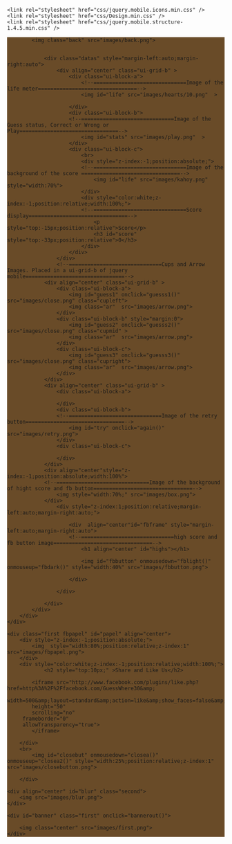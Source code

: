 <!DOCTYPE html>
<html>
<head>

	<link rel="stylesheet" href="css/jquery.mobile.icons.min.css" />
	<link rel="stylesheet" href="css/Design.min.css" />
	<link rel="stylesheet" href="css/jquery.mobile.structure-1.4.5.min.css" />
<style>
  body
  	{
  	margin:0;
  	}
  
  <!--==========================For image animations======================-->
  @-webkit-keyframes out
  	{
  		0% {top:30px;}
  		30% {top:60px;}
  		50% {transform:rotate(-80deg) scale(0.8,0.8);}
  		100% {top:-1000px;transform:rotate(-5000)}
  	}
  
  @keyframes out
  	{
  		0% {top:30px;}
  		30% {top:60px;}
  		50% {transform:rotate(-80deg) scale(0.8,0.8);}
  		100% {top:-1000px;transform:rotate(-5000)}
  	}
  
  	@-webkit-keyframes out2
  	{
  		0% {top:30%;}
  		30% {transform:rotate(-80deg) scale(0.8,0.8);}
  		100% {top:-1000px;transform:rotate(-5000deg)}
  	}
  		@keyframes out2
  	{
  		0% {top:30%;}
  		30% {transform:rotate(-80deg) scale(0.8,0.8);}
  		100% {top:-1000px;transform:rotate(-5000deg)}
  	}
  @-webkit-keyframes in
  	{
  		0% {top:-1000px;transform:rotate(-5000)}
  		30% {transform:rotate(-80deg) scale(0.1,0.1);}
  		50% {top:60px;}
  		100% {top:30%;transform:rotate(0deg) scale(1,1);}
  	}
  @keyframes in
  	{
  		0% {top:-1000px;transform:rotate(-5000)}
  		30% {transform:rotate(-80deg) scale(0.5,0.5);}
  		50% {top:60px;}
  		100% {top:30%;transform:rotate(0deg) scale(1,1);}
  	}
  @-webkit-keyframes shuffle1
  	{
  	0% {left:0px;}
  	10% {left:300px}
  	20% {left:-150px}
  	30% {left:150px}
  	40% {left:-150px}
  	50% {left:150px}
  	60% {left:-150px}
  	70% {left:150px}
  	80% {left:-150px}
  	90% {left:150px}
  	100% {left:0px}
  	}
  @keyframes shuffle1
  	{
  	0% {left:0px;}
  	10% {left:300px}
  	20% {left:-150px}
  	30% {left:150px}
  	40% {left:-150px}
  	50% {left:150px}
  	60% {left:-150px}
  	70% {left:150px}
  	80% {left:-150px}
  	90% {left:150px}
  	100% {left:0px}
  	}
  
  @-webkit-keyframes shuffle2
  	{
  	0% {right:0px;}
  	10% {right:300px;}
  	20% {right:-150px;}
  	30% {right:150px;}
  	40% {right:-150px;}
  	50% {right:150px;}
  	60% {right:-150px;}
  	70% {right:150px;}
  	80% {right:-150px;}
  	90% {right:150px;}
  	100% {right:0px;}
  	}
  @keyframes shuffle2
  	{
  	0% {right:0px;}
  	10% {right:300px;}
  	20% {right:-150px;}
  	30% {right:150px;}
  	40% {right:-150px;}
  	50% {right:150px;}
  	60% {right:-150px;}
  	70% {right:150px;}
  	80% {right:-150px;}
  	90% {right:150px;}
  	100% {right:0px;}
  	}
  @-webkit-keyframes arrows
  	{
  	from {transform:scale(1.1,1.1) rotate(10deg);}
  	to {transform:scale(1,1) rotate(0deg);}
  	}
  @keyframes arrows
  	{
  	from {transform:scale(1.1,1.1) rotate(10deg);}
  	to {transform:scale(1,1) rotate(0deg);}
  	}
  @-webkit-keyframes arrow
  	{
  	from {transform:scale(1,1)}
  	to {transform:scale(0.9,0.9)}
  	}
  @keyframes arrow
  	{
  	from {transform:scale(1,1)}
  	to {transform:scale(0.9,0.9)}
  	}
  @-webkit-keyframes banner
  	{
  	from {transform:scale(0.9,0.9)}
  	to {transform:scale(1,1)}
  	}
  @keyframes banner
  	{
  	from {transform:scale(0.9,0.9)}
  	to {transform:scale(1,1)}
  	}
  @-webkit-keyframes bannerwave
  	{
  	from {top:0px;)}
  	to {top:20px;}
  	}
  @keyframes bannerwave
  	{
  	from {top:0px;)}
  	to {top:20px;}
  	}
  	
  	<!--==========================assigning animations and styles per class and id======================-->
  #try
  	{
  	-webkit-animation:arrows 0.3s;
  	animation:arrows 0.3s;
  	}
  .ar
  	{
  	-webkit-animation:arrow 1s alternate infinite;
  	 animation:arrow 1s alternate infinite;
  	}
  h1,h2
  	{
  	color:white;
  	}
  .color
  	{
  	background-color:#694b28;
  	}
  #game
  	{
  	background-color:rgba(249, 249, 249, 0);
  	}
  img 
  	{
  		margin-left:auto;
  		margin-right:auto;
  		width:100%;
  	}
  .back
  	{
  		width:100%;
  		position:fixed;
  		z-index:-1;
  	}
  .first
  	{
  		margin-left:auto;
  		margin-right:auto;
  		-webkit-animation:banner 0.3s;
  		animation:banner 0.3s;
  		width:100%;
  		position:absolute;
  		z-index:3;
  		top:30px;
  	}
  .second
  	{
  
  		width:100%;
  		position:fixed;
  		z-index:2;
  	}
  .datas
  	{
  		width:100%;
  		position:absolute;
  		z-index:1;
  	}
  .cupleft
  	{
  	position:relative;
  	-webkit-animation: shuffle1 1s;
  	 animation: shuffle1 1s;
  	}
  .cupright
  	{
  	position:relative;
  	-webkit-animation: shuffle2 0.7s;
  	 animation: shuffle2 0.7s;
  	}
  .cupmid
  	{
  	position:relative;
  	-webkit-animation: shuffle1 0.4s;
  	 animation: shuffle1 0.4s;
  	}
  .fbframe
  	{
  	align:center;
  	margin-left:auto;
  	margin-right:auto;
  	width:5em;
  	}
  .fbpapels
  	{
  	top:-1000px;
  	position:absolute;
  	}

</style>
<script src="js/jquery-1.11.1.min.js"></script>
<script src="js/cordova-1.5.js"></script>
<script src="js/jquery.mobile-1.4.5.min.js"></script>
<script>
//Declarations of variables to be use
var control=1;
var inputguess=0;
var trys=10;
var score=0;
document.getElementById('score').innerHTML=score;

function life(){
	var lifes=document.getElementById('life');
	switch(trys)
	{
	//Life meter
		case 1:
			lifes.setAttribute("src","images/hearts/1.png"); break;
		case 2:
			lifes.setAttribute("src","images/hearts/2.png"); break;
		case 3:
			lifes.setAttribute("src","images/hearts/3.png"); break;
		case 4:
			lifes.setAttribute("src","images/hearts/4.png"); break;
		case 5:
			lifes.setAttribute("src","images/hearts/5.png"); break;
		case 6:
			lifes.setAttribute("src","images/hearts/6.png"); break;
		case 7:
			lifes.setAttribute("src","images/hearts/7.png"); break;
		case 8:
			lifes.setAttribute("src","images/hearts/8.png"); break;
		case 9:
			lifes.setAttribute("src","images/hearts/9.png"); break;
		case 10:
			lifes.setAttribute("src","images/hearts/10.png"); break;
		
	}

}

//This functions are from images that has been guessed. Guess number
function guesss1()
{
	if(control==1)
	{
	control=0;
	inputguess=0;
	chck();
	}
}
function guesss2()
{
	if(control==1)
	{
	control=0;
	inputguess=1;
	chck();
	}
}
function guesss3()
{
	if(control==1)
	{
	control=0;
	inputguess=2;
	chck();
	}
}
// functions in setting a ball in random position
function cup1()
	{
			var image1=document.getElementById('guess1');
			var image2=document.getElementById('guess2');
			var image3=document.getElementById('guess3');
				image1.setAttribute("src","images/open.png");
				image2.setAttribute("src","images/none.png");
				image3.setAttribute("src","images/none.png");
	}
function cup2()
	{
			var image1=document.getElementById('guess1');
			var image2=document.getElementById('guess2');
			var image3=document.getElementById('guess3');
				image1.setAttribute("src","images/none.png");
				image2.setAttribute("src","images/open.png");
				image3.setAttribute("src","images/none.png");
				
	}
function cup3()
	{
			var image1=document.getElementById('guess1');
			var image2=document.getElementById('guess2');
			var image3=document.getElementById('guess3');
				image1.setAttribute("src","images/none.png");
				image2.setAttribute("src","images/none.png");
				image3.setAttribute("src","images/open.png");
	
	}
	//function in checking whether the guess and the randNum is equal or not. This sets also whether the score of the player was the high score. It sets it in local storage
function chck(){
	var randNum = Math.floor(Math.random()*3);
	if(randNum==0)
		{
		cup1();
		}
	else if(randNum==1)
		{
		cup2();	
		}
	else if(randNum==2)
		{
		cup3();
		}

	if(inputguess==randNum)
	{
	
	
		document.getElementById('stats').setAttribute("src","images/correct.png");
		score=score+1;
		document.getElementById('score').innerHTML=score;
		if(trys<10)
		{
		trys=trys+1;
		}
		

	}	
	else {
		trys=trys-1;
		

		document.getElementById('stats').setAttribute("src","images/wrong.png");
	}
		

		

	var highs=localStorage.getItem("highscore");
	if(score>highs){localStorage.setItem("highscore",score);}
		$("#try").show();
		$(".ar").hide();
		document.getElementById('highs').innerHTML = "High Score: " + highs;
		
		if(trys==0)
		{
		var res=confirm("Total score : " + score + ". Restart the game?");
			if(res==true)
				{
				trys=10;
				score=0;
				document.getElementById('score').innerHTML=score;
				$("#try").hide();
				$(".ar").show();
				again();
				}
			else
			{
				
		
				bannerin();
			}
		}
		life();
}

// This function occurs when user taps the retry button. it refreshes every cup to be close. It will animate images also
function again()
{
		control=1;
			var image1=document.getElementById('guess1');
			var image2=document.getElementById('guess2');
			var image3=document.getElementById('guess3');

		
			$("#try").hide(2,function(){
				image1.setAttribute("style","-webkit-animation: shuffle2 1s;animation: shuffle2 1s;");
				image2.setAttribute("style","-webkit-animation: shuffle2 0.6s;animation: shuffle2 0.6s;");
				image3.setAttribute("style","-webkit-animation: shuffle2 0.8s;animation: shuffle2 0.8s;");
				
				$(".ar").show(0,function(){
				image1.setAttribute("src","images/close.png");
				image2.setAttribute("src","images/close.png");
				image3.setAttribute("src","images/close.png");
			});
			document.getElementById('stats').setAttribute("src","images/play.png");
			});
		

				

}

//this function occurs when the Guess Where banner in start of the app was clicked.
function bannerout()
	{
		document.getElementById('banner').setAttribute("style","-webkit-animation:out 1.1s;animation: out 1.1s;");
		$("#blur").hide();
		var myInterval=setInterval(function(){
		$("#banner").hide();
				trys=10;
				score=0;
				$("#try").hide();
				$(".ar").show();


			control=1;
			clearInterval(myInterval);
		},500);
		
	}
//When the game ends and the user dont want to restart, this will occur. It gets back the App banner 
function bannerin()
	{	
		
		$("#blur").show();
		document.getElementById('banner').setAttribute("style","-webkit-animation:in 0.5s;animation:in 0.5s");
		$("#banner").show();
		
	}
	//this is for the fb button. It sets the image in another image.
function fblight()
	{
		document.getElementById('fbbutton').setAttribute("src","images/fbbuttonhover.png");

	}
	//this occurs when the fb share and like banner was closed. It set the fb button to its normal interface
function fbdark()
	{
		document.getElementById('fbbutton').setAttribute("src","images/fbbutton.png");		
		$("#blur").show();
		$("#papel").show();
		document.getElementById('papel').setAttribute("style","-webkit-animation:in 0.5s;animation:in 0.5s;top:30%");
	}
	//this is for the close button of fb share and like banner. It sets the image in another image.
function closea()
	{
		document.getElementById('closebut').setAttribute("src","images/closebuttonlight.png");
		
	}
	//this occurs when the fb share and like banner was open. It set the close button of fb share and like banner to its normal interface
function closea2()
	{	
		$("#blur").hide();
		document.getElementById('papel').setAttribute("style","-webkit-animation:out2 1.1s;animation: out2 1.1s;");
			var myIntervals=setInterval(function(){
		$("#papel").hide();
		

			clearInterval(myIntervals);
		},500);
		
	
		document.getElementById('closebut').setAttribute("src","images/closebutton.png");

	}

</script>
<script id="tinyhippos-injected">if (window.top.ripple) { window.top.ripple("bootstrap").inject(window, document); }</script><head><meta http-equiv="Content-Type" content="text/html; charset=windows-1252">

</head>

<body>
<!--==============================The div of the whole page================================-->
	<div id="game" data-role="page">
		<div class="color" data-role="main">
		<!--==============================The div of the contents of the page================================-->
			<div data-role="content" style="margin:0;padding:0">
			
			<img class="back" src="images/back.png">
			
			
				<div class="datas" style="margin-left:auto;margin-right:auto">
					<div align="center" class="ui-grid-b" > 
						<div class="ui-block-a">
							<!--==============================Image of the life meter================================-->
							<img id="life" src="images/hearts/10.png"  >
					
						</div>
						<div class="ui-block-b">
						<!--==============================Image of the Guess status, Correct or Wrong or Play================================-->
							<img id="stats" src="images/play.png"  >
						</div>
						<div class="ui-block-c">
							<br>
							<div style="z-index:-1;position:absolute;">
							<!--==============================Image of the background of the score ================================-->
								<img id="life" src="images/kahoy.png" style="width:70%">
							</div>
							<div style="color:white;z-index:-1;position:relative;width:100%;">
							<!--==============================Score display================================-->
								<p style="top:-15px;position:relative">Score</p>
								<h3 id="score" style="top:-33px;position:relative">0</h3>
							</div>
						</div>
					</div>
					<!--==============================Cups and Arrow Images. Placed in a ui-grid-b of jquery mobile================================-->
				<div align="center" class="ui-grid-b" > 
					<div class="ui-block-a">
						<img id="guess1" onclick="guesss1()" src="images/close.png" class="cupleft">
						<img class="ar"  src="images/arrow.png">
					</div>
					<div class="ui-block-b" style="margin:0">
						<img id="guess2" onclick="guesss2()" src="images/close.png" class="cupmid" >
						<img class="ar"  src="images/arrow.png">
					</div>
					<div class="ui-block-c">
						<img id="guess3" onclick="guesss3()" src="images/close.png" class="cupright">
						<img class="ar"  src="images/arrow.png">
					</div>
				</div>
				<div align="center" class="ui-grid-b" > 
					<div class="ui-block-a">
				
					</div>
					<div class="ui-block-b">
					<!--==============================Image of the retry button================================-->
						<img id="try" onclick="again()" src="images/retry.png">
					</div>
					<div class="ui-block-c">
					
					</div>
				</div>
				<div align="center"style="z-index:-1;position:absolute;width:100%">
				<!--==============================Image of the background of hight score and fb button================================-->
					<img style="width:70%;" src="images/box.png">
				</div>
					<div style="z-index:1;position:relative;margin-left:auto;margin-right:auto;">
						
						<div  align="center"id="fbframe" style="margin-left:auto;margin-right:auto">
						<!--==============================high score and fb button image================================-->
							<h1 align="center" id="highs"></h1>
							
							<img id="fbbutton" onmousedown="fblight()" onmouseup="fbdark()" style="width:40%" src="images/fbbutton.png">
									
						</div>		
							
					</div>		
		
				</div>
			</div>
		</div>
	</div>
	
<!--==============================div for share and like banner. named fbpapel cause it looks like a paper.================================-->
	<div class="first fbpapel" id="papel" align="center">
		<div style="z-index:-1;position:absolute;">
			<img  style="width:80%;position:relative;z-index:1" src="images/fbpapel.png">
		</div>
		<div style="color:white;z-index:-1;position:relative;width:100%;">
				<h2 style="top:10px;" >Share and Like Us</h2>

			<iframe src="http://www.facebook.com/plugins/like.php?href=http%3A%2F%2Ffacebook.com/GuessWhere30&amp;
			width=500&amp;layout=standard&amp;action=like&amp;show_faces=false&amp;share=true&amp;height=15"
			height="50"
			scrolling="no"
	     frameborder="0"
	     allowTransparency="true">
			</iframe>
																	
		</div>
		<br>
			<img id="closebut" onmousedown="closea()" onmouseup="closea2()" style="width:25%;position:relative;z-index:1" src="images/closebutton.png">
				
		</div>
									
	<div align="center" id="blur" class="second">
		<img src="images/blur.png">
	</div>
									
	<div id="banner" class="first" onclick="bannerout()">
								
		<img class="center" src="images/first.png">
	</div>
	
<script>
var highs=localStorage.getItem("highscore");
document.getElementById('highs').innerHTML = "High Score: " + highs;
$("#try").hide();
//cups button script
	$("#try").click(function(){
				$("img#guess1").css({"-webkit-animation":"shuffle1 0.3s","animation":"shuffle1 0.3s"});
				$("img#guess2").css({"-webkit-animation":"shuffle2 0.3s","animation":"shuffle1 0.3s"});
				$("img#guess3").css({"-webkit-animation":"shuffle2 0.3s","animation":"shuffle1 0.3s"});
document.getElementById('score').innerHTML=score;
});

	$("#papel").hide();

</script>						
</body>

</html>
